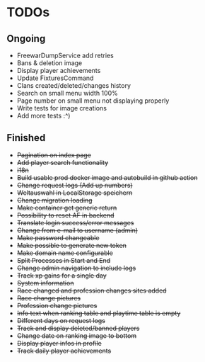 # TODOs

## Ongoing
- FreewarDumpService add retries
- Bans & deletion image
- Display player achievements
- Update FixturesCommand
- Clans created/deleted/changes history
- Search on small menu width 100%
- Page number on small menu not displaying properly
- Write tests for image creations
- Add more tests :^)

## Finished
- ~~Pagination on index page~~
- ~~Add player search functionality~~
- ~~i18n~~
- ~~Build usable prod docker image and autobuild in github action~~
- ~~Change request logs (Add up numbers)~~
- ~~Weltauswahl in LocalStorage speichern~~
- ~~Change migration loading~~
- ~~Make container get generic return~~
- ~~Possibility to reset AF in backend~~
- ~~Translate login success/error messages~~
- ~~Change from e-mail to username (admin)~~
- ~~Make password changeable~~
- ~~Make possible to generate new token~~
- ~~Make domain name configurable~~
- ~~Split Processes in Start and End~~
- ~~Change admin navigation to include logs~~
- ~~Track xp gains for a single day~~
- ~~System information~~
- ~~Race changed and profession changes sites added~~
- ~~Race change pictures~~
- ~~Profession change pictures~~
- ~~Info text when ranking table and playtime table is empty~~
- ~~Different days on request logs~~
- ~~Track and display deleted/banned players~~
- ~~Change date on ranking image to bottom~~
- ~~Display player infos in profile~~
- ~~Track daily player achievements~~
